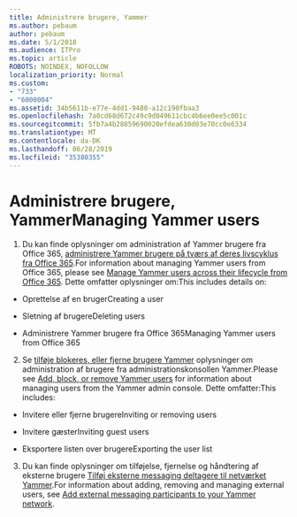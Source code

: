 ```yaml
---
title: Administrere brugere, Yammer
ms.author: pebaum
author: pebaum
ms.date: 5/1/2018
ms.audience: ITPro
ms.topic: article
ROBOTS: NOINDEX, NOFOLLOW
localization_priority: Normal
ms.custom:
- "733"
- "6000004"
ms.assetid: 34b5611b-e77e-4dd1-9480-a12c190fbaa3
ms.openlocfilehash: 7a0cd68d672c49c9d049611cbc4b6ee0ee5c001c
ms.sourcegitcommit: 5fb7a4b28859690020efdea630d03e70cc0e6334
ms.translationtype: MT
ms.contentlocale: da-DK
ms.lasthandoff: 06/28/2019
ms.locfileid: "35380355"
---
```

# <a name="managing-yammer-users"></a><span data-ttu-id="ba048-102">Administrere brugere, Yammer</span><span class="sxs-lookup"><span data-stu-id="ba048-102">Managing Yammer users</span></span>

1. <span data-ttu-id="ba048-103">Du kan finde oplysninger om administration af Yammer brugere fra Office 365, [administrere Yammer brugere på tværs af deres livscyklus fra Office 365](https://support.office.com/article/6c4c8fff-6444-404a-bffc-f9da0bcc3039).</span><span class="sxs-lookup"><span data-stu-id="ba048-103">For information about managing Yammer users from Office 365, please see [Manage Yammer users across their lifecycle from Office 365](https://support.office.com/article/6c4c8fff-6444-404a-bffc-f9da0bcc3039).</span></span> <span data-ttu-id="ba048-104">Dette omfatter oplysninger om:</span><span class="sxs-lookup"><span data-stu-id="ba048-104">This includes details on:</span></span>

  - <span data-ttu-id="ba048-105">Oprettelse af en bruger</span><span class="sxs-lookup"><span data-stu-id="ba048-105">Creating a user</span></span>

  - <span data-ttu-id="ba048-106">Sletning af brugere</span><span class="sxs-lookup"><span data-stu-id="ba048-106">Deleting users</span></span>

  - <span data-ttu-id="ba048-107">Administrere Yammer brugere fra Office 365</span><span class="sxs-lookup"><span data-stu-id="ba048-107">Managing Yammer users from Office 365</span></span>

2. <span data-ttu-id="ba048-108">Se [tilføje blokeres, eller fjerne brugere Yammer](http://alchemyportal.azurewebsites.net/Rule/ManageYammer%20users%20across%20their%20lifecycle%20from%20Office%20365) oplysninger om administration af brugere fra administrationskonsollen Yammer.</span><span class="sxs-lookup"><span data-stu-id="ba048-108">Please see [Add, block, or remove Yammer users](http://alchemyportal.azurewebsites.net/Rule/ManageYammer%20users%20across%20their%20lifecycle%20from%20Office%20365) for information about managing users from the Yammer admin console.</span></span> <span data-ttu-id="ba048-109">Dette omfatter:</span><span class="sxs-lookup"><span data-stu-id="ba048-109">This includes:</span></span>

  - <span data-ttu-id="ba048-110">Invitere eller fjerne brugere</span><span class="sxs-lookup"><span data-stu-id="ba048-110">Inviting or removing users</span></span>

  - <span data-ttu-id="ba048-111">Invitere gæster</span><span class="sxs-lookup"><span data-stu-id="ba048-111">Inviting guest users</span></span>

  - <span data-ttu-id="ba048-112">Eksportere listen over brugere</span><span class="sxs-lookup"><span data-stu-id="ba048-112">Exporting the user list</span></span>

3. <span data-ttu-id="ba048-113">Du kan finde oplysninger om tilføjelse, fjernelse og håndtering af eksterne brugere [Tilføj eksterne messaging deltagere til netværket Yammer](https://support.office.com/article/423653bb-86b2-4eac-9d7e-dca121f7c16c).</span><span class="sxs-lookup"><span data-stu-id="ba048-113">For information about adding, removing and managing external users, see [Add external messaging participants to your Yammer network](https://support.office.com/article/423653bb-86b2-4eac-9d7e-dca121f7c16c).</span></span>

